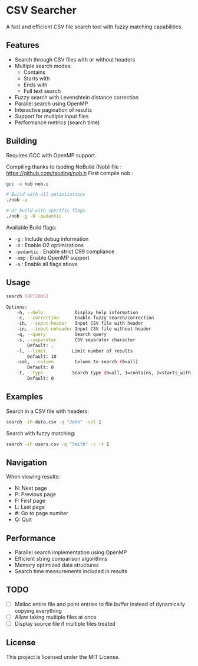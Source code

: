 # CSV Searcher

A fast and efficient CSV file search tool with fuzzy matching capabilities.

## Features

- Search through CSV files with or without headers
- Multiple search modes:
  - Contains
  - Starts with
  - Ends with 
  - Full text search
- Fuzzy search with Levenshtein distance correction
- Parallel search using OpenMP
- Interactive pagination of results
- Support for multiple input files
- Performance metrics (search time)

## Building

Requires GCC with OpenMP support.

Compiling thanks to tsoding NoBuild (Nob) file : https://github.com/tsoding/nob.h
First compile nob :

```bash
gcc -o nob nob.c
```

```bash
# Build with all optimizations
./nob -a

# Or build with specific flags
./nob -g -O -pedantic
```

Available Build flags:
- `-g`        : Include debug information
- `-O`        : Enable O2 optimizations
- `-pedantic` : Enable strict C99 compliance
- `-omp`      : Enable OpenMP support 
- `-a`        : Enable all flags above

## Usage

```bash
search [OPTIONS] 

Options:
    -h, --help            Display help information
    -c, --correction      Enable fuzzy search/correction
    -ih, --input-header   Input CSV file with header
    -in, --input-noheader Input CSV file without header
    -q, --query           Search query
    -s, --separator       CSV separator character
        Default: ,
    -l, --limit          Limit number of results
        Default: 10
    -col, --column        Column to search (0=all)
        Default: 0
    -t, --type           Search type (0=all, 1=contains, 2=starts_with, 3=ends_with)
        Default: 0
```

## Examples

Search in a CSV file with headers:
```bash
search -ih data.csv -q "John" -col 1
```

Search with fuzzy matching:
```bash
search -ih users.csv -q "Smith" -c -t 1
```

## Navigation

When viewing results:
- N: Next page
- P: Previous page
- F: First page
- L: Last page
- #: Go to page number
- Q: Quit

## Performance

- Parallel search implementation using OpenMP
- Efficient string comparison algorithms
- Memory optimized data structures
- Search time measurements included in results

## TODO


- [ ] Malloc entire file and point entries to file buffer instead of dynamically copying everything
- [ ] Allow taking multiple files at once
- [ ] Display source file if multiple files treated

## License

This project is licensed under the MIT License.

